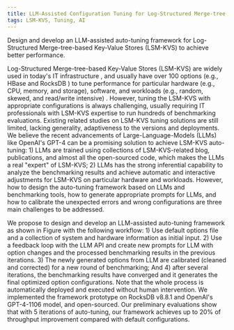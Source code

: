 ```yaml
---
title: LLM-Assisted Configuration Tuning for Log-Structured Merge-tree-based Key-Value Stores
tags: LSM-KVS, Tuning, AI
---
```


<!-- A single line examplation of the project -->
Design and develop an LLM-assisted auto-tuning framework for Log-Structured Merge-tree-based Key-Value Stores (LSM-KVS) to achieve better performance.

Log-Structured Merge-tree-based Key-Value Stores (LSM-KVS) are widely used in today's IT infrastructure , and usually have over 100 options (e.g., HBase and RocksDB ) to tune performance for particular hardware (e.g., CPU, memory, and storage), software, and workloads (e.g., random, skewed, and read/write intensive) . However, tuning the LSM-KVS with appropriate configurations is always challenging, usually requiring IT professionals with LSM-KVS expertise to run hundreds of benchmarking evaluations. Existing related studies on LSM-KVS tuning solutions are still limited, lacking generality, adaptiveness to the versions and deployments. We believe the recent advancements of Large-Language-Models (LLMs) like OpenAI's GPT-4 can be a promising solution to achieve LSM-KVS auto-tuning: 1) LLMs are trained using collections of LSM-KVS-related blog, publications, and almost all the open-sourced code, which makes the LLMs a real "expert" of LSM-KVS; 2) LLMs has the strong inferential capability to analyze the benchmarking results and achieve automatic and interactive adjustments for LSM-KVS on particular hardware and workloads. However, how to design the auto-tuning framework based on LLMs and benchmarking tools, how to generate appropriate prompts for LLMs, and how to calibrate the unexpected errors and wrong configurations are three main challenges to be addressed.

We propose to design and develop an LLM-assisted auto-tuning framework as shown in Figure with the following workflow: 1) Use default options file and a collection of system and hardware information as initial input. 2) Use a feedback loop with the LLM API and create new prompts for LLM with option changes and the processed benchmarking results in the previous iterations. 3) The newly generated options from LLM are calibrated (cleaned and corrected) for a new round of benchmarking; And 4) after several iterations, the benchmarking results have converged and it generates the final optimized option configurations. Note that the whole process is automatically deployed and executed without human intervention. We implemented the framework prototype on RocksDB v8.8.1 and OpenAI's GPT-4-1106 model, and open-sourced. Our preliminary evaluations show that with 5 iterations of auto-tuning, our framework achieves up to 20% of throughput improvement compared with default configurations.
